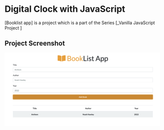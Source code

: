 # Digital Clock with JavaScript

[Booklist app] is a project which is a part of the Series [_Vanilla JavaScript Project ]

## Project Screenshot

<img src="./screenshot.png">

